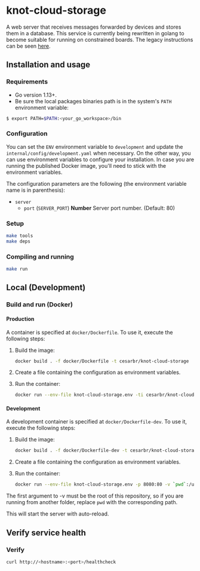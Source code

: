 # knot-cloud-storage

A web server that receives messages forwarded by devices and stores them in a database. This service is currently being rewritten in golang to become suitable for running on constrained boards. The legacy instructions can be seen [here](LEGACY.md).

## Installation and usage

### Requirements

*   Go version 1.13+.
*   Be sure the local packages binaries path is in the system's `PATH` environment variable:

```bash
$ export PATH=$PATH:<your_go_workspace>/bin
```

### Configuration

You can set the `ENV` environment variable to `development` and update the `internal/config/development.yaml` when necessary. On the other way, you can use environment variables to configure your installation. In case you are running the published Docker image, you'll need to stick with the environment variables.

The configuration parameters are the following (the environment variable name is in parenthesis):

*   `server`
    *   `port` (`SERVER_PORT`) **Number** Server port number. (Default: 80)

### Setup

```bash
make tools
make deps
```

### Compiling and running

```bash
make run
```

## Local (Development)

### Build and run (Docker)

#### Production

A container is specified at `docker/Dockerfile`. To use it, execute the following steps:

01. Build the image:

    ```bash
    docker build . -f docker/Dockerfile -t cesarbr/knot-cloud-storage
    ```

01. Create a file containing the configuration as environment variables.

01. Run the container:

    ```bash
    docker run --env-file knot-cloud-storage.env -ti cesarbr/knot-cloud-storage
    ```

#### Development

A development container is specified at `docker/Dockerfile-dev`. To use it, execute the following steps:

01. Build the image:

    ```bash
    docker build . -f docker/Dockerfile-dev -t cesarbr/knot-cloud-storage-go:dev
    ```

01. Create a file containing the configuration as environment variables.

01. Run the container:

    ```bash
    docker run --env-file knot-cloud-storage.env -p 8080:80 -v `pwd`:/usr/src/app -ti cesarbr/knot-cloud-storage-go:dev
    ```

The first argument to -v must be the root of this repository, so if you are running from another folder, replace `pwd` with the corresponding path.

This will start the server with auto-reload.

## Verify service health

### Verify
```bash
curl http://<hostname>:<port>/healthcheck
```
